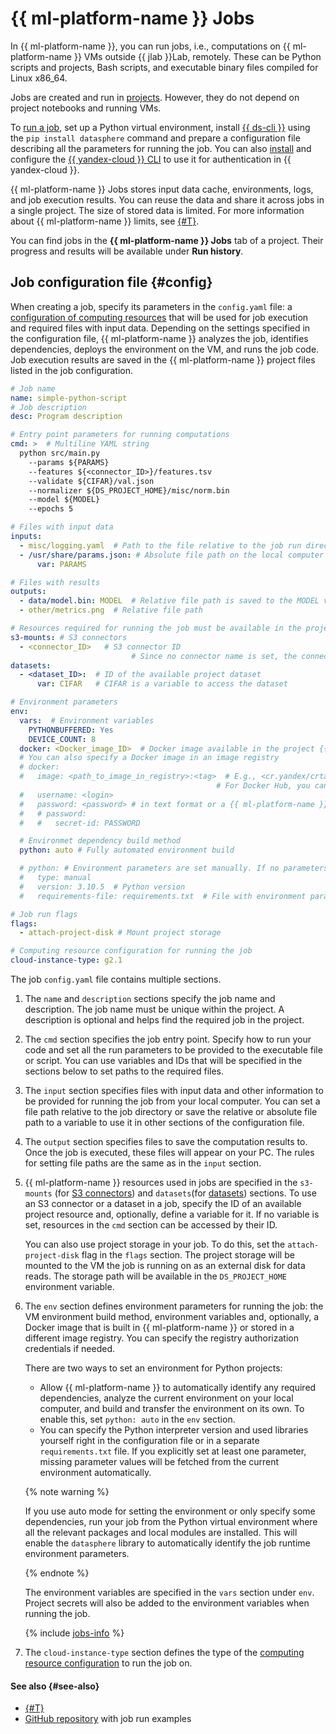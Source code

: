 # {{ ml-platform-name }} Jobs

In {{ ml-platform-name }}, you can run jobs, i.e., computations on {{ ml-platform-name }} VMs outside {{ jlab }}Lab, remotely. These can be Python scripts and projects, Bash scripts, and executable binary files compiled for Linux x86_64.

Jobs are created and run in [projects](../project.md). However, they do not depend on project notebooks and running VMs.

To [run a job](../../operations/projects/work-with-jobs.md), set up a Python virtual environment, install [{{ ds-cli }}](cli.md) using the `pip install datasphere` command and prepare a configuration file describing all the parameters for running the job. You can also [install](../../../cli/quickstart.md) and configure the [{{ yandex-cloud }} CLI](../../../cli/) to use it for authentication in {{ yandex-cloud }}.

{{ ml-platform-name }} Jobs stores input data cache, environments, logs, and job execution results. You can reuse the data and share it across jobs in a single project. The size of stored data is limited. For more information about {{ ml-platform-name }} limits, see [{#T}](../limits.md).

You can find jobs in the **{{ ml-platform-name }} Jobs** tab of a project. Their progress and results will be available under **Run history**.

## Job configuration file {#config}

When creating a job, specify its parameters in the `config.yaml` file: a [configuration of computing resources](../configurations.md) that will be used for job execution and required files with input data. Depending on the settings specified in the configuration file, {{ ml-platform-name }} analyzes the job, identifies dependencies, deploys the environment on the VM, and runs the job code. Job execution results are saved in the {{ ml-platform-name }} project files listed in the job configuration.

```yaml
# Job name
name: simple-python-script
# Job description
desc: Program description

# Entry point parameters for running computations
cmd: >  # Multiline YAML string
  python src/main.py
    --params ${PARAMS}
    --features ${<connector_ID>}/features.tsv
    --validate ${CIFAR}/val.json
    --normalizer ${DS_PROJECT_HOME}/misc/norm.bin
    --model ${MODEL}
    --epochs 5

# Files with input data
inputs:
  - misc/logging.yaml  # Path to the file relative to the job run directory on your local computer
  - /usr/share/params.json: # Absolute file path on the local computer is saved to the PARAMS variable
      var: PARAMS

# Files with results
outputs:
  - data/model.bin: MODEL  # Relative file path is saved to the MODEL variable
  - other/metrics.png  # Relative file path

# Resources required for running the job must be available in the project
s3-mounts: # S3 connectors
  - <connector_ID>   # S3 connector ID
                           # Since no connector name is set, the connector can be accessed by ID
datasets:
  - <dataset_ID>:  # ID of the available project dataset
      var: CIFAR   # CIFAR is a variable to access the dataset

# Environment parameters       
env:
  vars:  # Environment variables
    PYTHONBUFFERED: Yes
    DEVICE_COUNT: 8
  docker: <Docker_image_ID>  # Docker image available in the project {{ ml-platform-name }}
  # You can also specify a Docker image in an image registry
  # docker:
  #   image: <path_to_image_in_registry>:<tag>  # E.g., <cr.yandex/crtabcdef12345678900/myenv:0.1>
                                              # For Docker Hub, you can just specify `<name>:<tag>`, such as `ubuntu:focal`
  #   username: <login>
  #   password: <password> # in text format or a {{ ml-platform-name }} secret name
  #   # password:
  #   #   secret-id: PASSWORD

  # Environmet dependency build method
  python: auto # Fully automated environment build

  # python: # Environment parameters are set manually. If no parameters are specified, their values will be identified from the current environment automatically
  #   type: manual
  #   version: 3.10.5  # Python version
  #   requirements-file: requirements.txt  # File with environment parameters

# Job run flags
flags:
  - attach-project-disk # Mount project storage

# Computing resource configuration for running the job
cloud-instance-type: g2.1
```

The job `config.yaml` file contains multiple sections.

1. The `name` and `description` sections specify the job name and description. The job name must be unique within the project. A description is optional and helps find the required job in the project.

1. The `cmd` section specifies the job entry point. Specify how to run your code and set all the run parameters to be provided to the executable file or script. You can use variables and IDs that will be specified in the sections below to set paths to the required files.

1. The `input` section specifies files with input data and other information to be provided for running the job from your local computer. You can set a file path relative to the job directory or save the relative or absolute file path to a variable to use it in other sections of the configuration file.

1. The `output` section specifies files to save the computation results to. Once the job is executed, these files will appear on your PC. The rules for setting file paths are the same as in the `input` section.

1. {{ ml-platform-name }} resources used in jobs are specified in the `s3-mounts` (for [S3 connectors](../s3-connector.md)) and `datasets`(for [datasets](../dataset.md)) sections. To use an S3 connector or a dataset in a job, specify the ID of an available project resource and, optionally, define a variable for it. If no variable is set, resources in the `cmd` section can be accessed by their ID.

   You can also use project storage in your job. To do this, set the `attach-project-disk` flag in the `flags` section. The project storage will be mounted to the VM the job is running on as an external disk for data reads. The storage path will be available in the `DS_PROJECT_HOME` environment variable.

1. The `env` section defines environment parameters for running the job: the VM environment build method, environment variables and, optionally, a Docker image that is built in {{ ml-platform-name }} or stored in a different image registry. You can specify the registry authorization credentials if needed.

   There are two ways to set an environment for Python projects:

   * Allow {{ ml-platform-name }} to automatically identify any required dependencies, analyze the current environment on your local computer, and build and transfer the environment on its own. To enable this, set `python: auto` in the `env` section.
   * You can specify the Python interpreter version and used libraries yourself right in the configuration file or in a separate `requirements.txt` file. If you explicitly set at least one parameter, missing parameter values will be fetched from the current environment automatically.

   {% note warning %}

   If you use auto mode for setting the environment or only specify some dependencies, run your job from the Python virtual environment where all the relevant packages and local modules are installed. This will enable the `datasphere` library to automatically identify the job runtime environment parameters.

   {% endnote %}

   The environment variables are specified in the `vars` section under `env`. Project secrets will also be added to the environment variables when running the job.

   {% include [jobs-info](../../../_includes/datasphere/jobs-environment.md) %}

1. The `cloud-instance-type` section defines the type of the [computing resource configuration](../configurations.md) to run the job on.


#### See also {#see-also}

* [{#T}](../../operations/projects/work-with-jobs.md)
* [GitHub repository](https://github.com/yandex-cloud-examples/yc-datasphere-jobs-examples) with job run examples